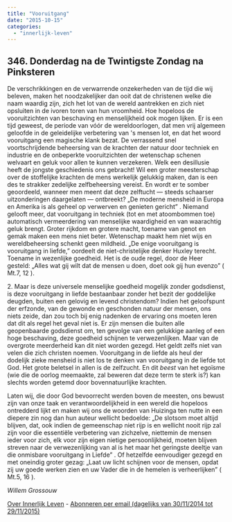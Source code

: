 ```yaml
---
title: "Vooruitgang"
date: "2015-10-15"
categories: 
  - "innerlijk-leven"
---
```


## 346\. Donderdag na de Twintigste Zondag na Pinksteren

De verschrikkingen en de verwarrende onzekerheden van de tijd die wij beleven, maken het noodzakelijker dan ooit dat de christenen welke die naam waardig zijn, zich het lot van de wereld aantrekken en zich niet opsluiten in de ivoren toren van hun vroomheid. Hoe hopeloos de vooruitzichten van beschaving en menselijkheid ook mogen lijken. Er is een tijd geweest, de periode van vóór de wereldoorlogen, dat men vrij algemeen geloofde in de geleidelijke verbetering van 's mensen lot, en dat het woord vooruitgang een magische klank bezat. De verrassend snel voortschrijdende beheersing van de krachten der natuur door techniek en industrie en de onbeperkte vooruitzichten der wetenschap schenen welvaart en geluk voor allen te kunnen verzekeren. Welk een desillusie heeft de jongste geschiedenis ons gebracht! Wil een groter meesterschap over de stoffelijke krachten de mens werkelijk gelukkig maken, dan is een des te strakker zedelijke zelfbeheersing vereist. En wordt er te somber geoordeeld, wanneer men meent dat deze zelftucht — steeds schaarser uitzonderingen daargelaten — ontbreekt? „De moderne mensheid in Europa en Amerika is als geheel op verwerven en genieten gericht” . Niemand gelooft meer, dat vooruitgang in techniek (tot en met atoombommen toe) automatisch vermeerdering van menselijke waardigheid en van waarachtig geluk brengt. Groter rijkdom en grotere macht, toename van genot en gemak maken een mens niet beter. Wetenschap maakt hem niet wijs en wereldbeheersing schenkt geen mildheid. „De enige vooruitgang is vooruitgang in liefde,” oordeelt de niet-christelijke denker Huxley terecht. Toename in wezenlijke goedheid. Het is de oude regel, door de Heer gesteld: „Alles wat gij wilt dat de mensen u doen, doet ook gij hun evenzo” ( Mt.7, 12 ).

2\. Maar is deze universele menselijke goedheid mogelijk zonder godsdienst, is deze vooruitgang in liefde bestaanbaar zonder het bezit der goddelijke deugden, buiten een gelovig en levend christendom? Indien het geloofspunt der erfzonde, van de gewonde en geschonden natuur der mensen, ons niets zeide, dan zou toch bij enig nadenken de ervaring ons moeten leren dat dit als regel het geval niet is. Er zijn mensen die buiten alle geopenbaarde godsdienst om, ten gevolge van een gelukkige aanleg of een hoge beschaving, deze goedheid schijnen te verwezenlijken. Maar van de overgrote meerderheid kan dit niet worden gezegd. Het geldt zelfs niet van velen die zich christen noemen. Vooruitgang in de liefde als heul der dodelijk zieke mensheid is niet los te denken van vooruitgang in de liefde tot God. Het grote beletsel in allen is de zelfzucht. En dit _beest_ van het egoïsme (wie die de oorlog meemaakte, zal beweren dat deze term te sterk is?) kan slechts worden getemd door bovennatuurlijke krachten.

Laten wij, die door God bevoorrecht werden boven de meesten, ons bewust zijn van onze taak en verantwoordelijkheid in een wereld die hopeloos ontredderd lijkt en maken wij ons de woorden van Huizinga ten nutte in een diepere zin nog dan hun auteur wellicht bedoelde: „De slotsom moet altijd blijven, dat, ook indien de gemeenschap niet rijp is en wellicht nooit rijp zal zijn voor die essentiële verbetering van zichzelve, niettemin de mensen ieder voor zich, elk voor zijn eigen nietige persoonlijkheid, moeten blijven streven naar de verwezenlijking van al is het maar het geringste deeltje van die onmisbare vooruitgang in Liefde” . Of hetzelfde eenvoudiger gezegd en met oneindig groter gezag: „Laat uw licht schijnen voor de mensen, opdat zij uw goede werken zien en uw Vader die in de hemelen is verheerlijken” ( Mt.5, 16 ).

_Willem Grossouw_

[Over Innerlijk Leven](/blog/een-jaar-lang-innerlijk-leven-op-geloven-leren/) - [Abonneren per email (dagelijks van 30/11/2014 tot 29/11/2015)](http://eepurl.com/9P3DT)
